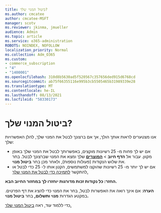 ```yaml
---
title: ביטול המנוי שלך?
ms.author: cmcatee
author: cmcatee-MSFT
manager: scotv
ms.reviewer: jkinma, jmueller
audience: Admin
ms.topic: article
ms.service: o365-administration
ROBOTS: NOINDEX, NOFOLLOW
localization_priority: Normal
ms.collection: Adm_O365
ms.custom:
- commerce_subscription
- "4"
- "1400001"
ms.openlocfilehash: 310d8b5630ad5f520567c357656ded915d6768cd
ms.sourcegitcommit: ab75f66355116e995b3cb5505465b31989339e28
ms.translationtype: MT
ms.contentlocale: he-IL
ms.lasthandoff: 08/13/2021
ms.locfileid: "58330173"
---
```

# <a name="canceling-your-subscription"></a>ביטול המנוי שלך?

אנו מצטערים לראות אותך הולך, אך אם ברצונך לבטל את המנוי שלך, להלן האפשרויות שלך:
  
- אם יש לך פחות מ- 25 רשיונות מוקצים, באפשרותך לבטל את המנוי שלך באופן מקוון. עבור אל **הדף חיוב** \> **[המוצרים](https://go.microsoft.com/fwlink/p/?linkid=842054)** שלך ומצא את המנוי שברצונך לבטל. בחר את שלוש הנקודות (פעולות נוספות), ולאחר מכן בחר **ביטול מנוי**.
- אם יש לך יותר מ- 25 רשיונות שהוקצו למשתמשים, הקטן אותו ל- 25 כדי לבטל או להתקשר [לתמיכה כדי לבטל את המנוי שלך.](https://docs.microsoft.com/microsoft-365/business-video/get-help-support)
  
**החזר: כל נקודות זכות מדורגות יוחזרו לך במחזור החיוב הבא.**

**הערה**: אם אינך רואה את האפשרות לבטל, בחר את המנוי כדי להציג את דף הפרטים. במקטע הגדרות **מנוי ותשלום,** בחר **ביטול מנוי.**

כדי ללמוד עוד, ראה [ביטול המנוי שלך.](https://docs.microsoft.com/microsoft-365/commerce/subscriptions/cancel-your-subscription)
